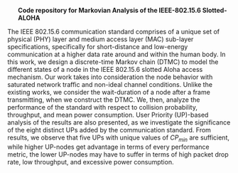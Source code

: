 <b><ul>Code repository for Markovian Analysis of the IEEE-802.15.6 Slotted-ALOHA</ul></b>

The IEEE 802.15.6 communication standard comprises of a unique set of physical (PHY) layer and medium access layer (MAC) sub-layer specifications, specifically for short-distance and low-energy communication at a higher data rate around and within the human body. In this work, we design a discrete-time Markov chain (DTMC) to model the different states of a node in the IEEE 802.15.6 slotted Aloha access mechanism. Our work takes into consideration the node behavior with saturated network traffic and non-ideal channel conditions. Unlike the existing works, we consider the wait-duration of a node after a frame transmitting, when we construct the DTMC. We, then, analyze the performance of the standard with respect to collision probability, throughput, and mean power consumption. User Priority (UP)-based analysis of the results are also presented, as we investigate the significance of the eight distinct UPs added by the communication standard. From results, we observe that five UPs with unique values of $CP_{min}$ are sufficient, while higher UP-nodes get advantage in terms of every performance metric, the lower UP-nodes may have to suffer in terms of high packet drop rate, low throughput, and excessive power consumption. 
